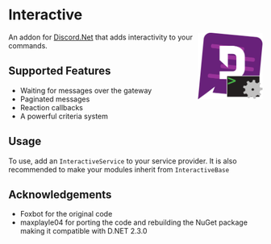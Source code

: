 # Interactive
<img align="right" width="128" src="https://github.com/foxbot/Discord.Addons.Interactive/raw/master/marketing/Logo.svg?sanitize=true">

An addon for [Discord.Net](https://github.com/RogueException/Discord.Net) that adds interactivity to your commands.

## Supported Features

- Waiting for messages over the gateway
- Paginated messages
- Reaction callbacks
- A powerful criteria system

## Usage

To use, add an `InteractiveService` to your service provider. It is also recommended to make your modules inherit from `InteractiveBase`

## Acknowledgements
- Foxbot for the original code
- maxplayle04 for porting the code and rebuilding the NuGet package making it compatible with D.NET 2.3.0
